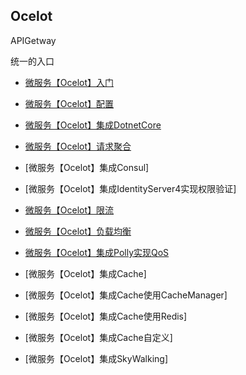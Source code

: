 ## Ocelot

APIGetway


统一的入口

* [微服务【Ocelot】入门]()

* [微服务【Ocelot】配置]()

* [微服务【Ocelot】集成DotnetCore]()

* [微服务【Ocelot】请求聚合]()

* [微服务【Ocelot】集成Consul]

* [微服务【Ocelot】集成IdentityServer4实现权限验证]

* [微服务【Ocelot】限流]()

* [微服务【Ocelot】负载均衡]()

* [微服务【Ocelot】集成Polly实现QoS]()

* [微服务【Ocelot】集成Cache]

* [微服务【Ocelot】集成Cache使用CacheManager]

* [微服务【Ocelot】集成Cache使用Redis]

* [微服务【Ocelot】集成Cache自定义]

* [微服务【Ocelot】集成SkyWalking]


